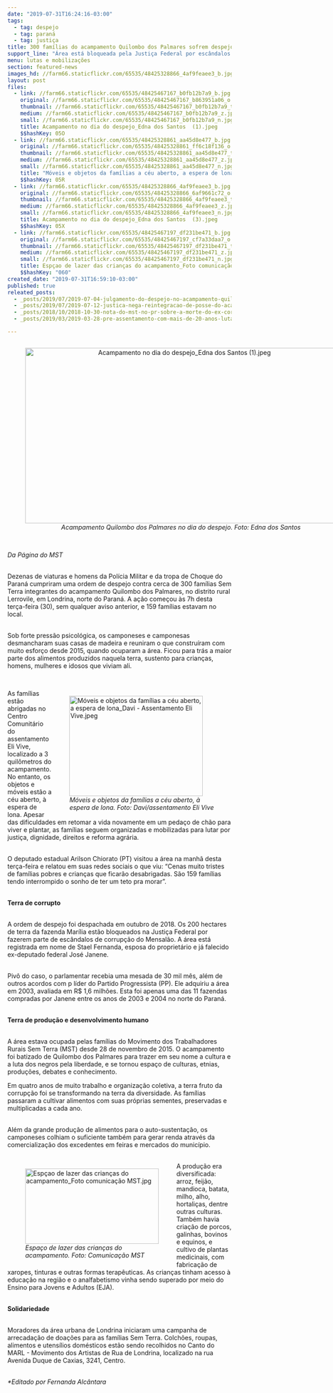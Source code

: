 ```yaml
---
date: "2019-07-31T16:24:16-03:00"
tags:
  - tag: despejo
  - tag: paraná
  - tag: justiça
title: 300 famílias do acampamento Quilombo dos Palmares sofrem despejo em Londrina (PR)
support_line: "Área está bloqueada pela Justiça Federal por escândalos de corrupção envolvendo o ex-deputado federal José Janene, esposo da proprietária da fazenda"
menu: lutas e mobilizações
section: featured-news
images_hd: //farm66.staticflickr.com/65535/48425328866_4af9feaee3_b.jpg
layout: post
files:
  - link: //farm66.staticflickr.com/65535/48425467167_b0fb12b7a9_b.jpg
    original: //farm66.staticflickr.com/65535/48425467167_b863951a06_o.jpg
    thumbnail: //farm66.staticflickr.com/65535/48425467167_b0fb12b7a9_t.jpg
    medium: //farm66.staticflickr.com/65535/48425467167_b0fb12b7a9_z.jpg
    small: //farm66.staticflickr.com/65535/48425467167_b0fb12b7a9_n.jpg
    title: Acampamento no dia do despejo_Edna dos Santos  (1).jpeg
    $$hashKey: 05O
  - link: //farm66.staticflickr.com/65535/48425328861_aa45d8e477_b.jpg
    original: //farm66.staticflickr.com/65535/48425328861_ff6c18f136_o.jpg
    thumbnail: //farm66.staticflickr.com/65535/48425328861_aa45d8e477_t.jpg
    medium: //farm66.staticflickr.com/65535/48425328861_aa45d8e477_z.jpg
    small: //farm66.staticflickr.com/65535/48425328861_aa45d8e477_n.jpg
    title: "Móveis e objetos da famílias a céu aberto, a espera de lona_Davi - Assentamento Eli Vive.jpeg"
    $$hashKey: 05R
  - link: //farm66.staticflickr.com/65535/48425328866_4af9feaee3_b.jpg
    original: //farm66.staticflickr.com/65535/48425328866_6af9661c72_o.jpg
    thumbnail: //farm66.staticflickr.com/65535/48425328866_4af9feaee3_t.jpg
    medium: //farm66.staticflickr.com/65535/48425328866_4af9feaee3_z.jpg
    small: //farm66.staticflickr.com/65535/48425328866_4af9feaee3_n.jpg
    title: Acampamento no dia do despejo_Edna dos Santos  (3).jpeg
    $$hashKey: 05X
  - link: //farm66.staticflickr.com/65535/48425467197_df231be471_b.jpg
    original: //farm66.staticflickr.com/65535/48425467197_cf7a33daa7_o.jpg
    thumbnail: //farm66.staticflickr.com/65535/48425467197_df231be471_t.jpg
    medium: //farm66.staticflickr.com/65535/48425467197_df231be471_z.jpg
    small: //farm66.staticflickr.com/65535/48425467197_df231be471_n.jpg
    title: Espçao de lazer das crianças do acampamento_Foto comunicação MST.jpg
    $$hashKey: "060"
created_date: "2019-07-31T16:59:10-03:00"
published: true
releated_posts:
  - _posts/2019/07/2019-07-04-julgamento-do-despejo-no-acampamento-quilombo-campo-grande.md
  - _posts/2019/07/2019-07-12-justica-nega-reintegracao-de-posse-do-acampamento-quilombo-campo-grande.md
  - _posts/2018/10/2018-10-30-nota-do-mst-no-pr-sobre-a-morte-do-ex-coronel-copetti-neves.md
  - _posts/2019/03/2019-03-28-pre-assentamento-com-mais-de-20-anos-luta-contra-ameaca-de-despejo-no-parana.md

---
```

<div style="text-align:center">
<figure class="image" style="display:inline-block"><img alt="Acampamento no dia do despejo_Edna dos Santos  (1).jpeg" height="394" src="//farm66.staticflickr.com/65535/48425467167_b0fb12b7a9_b.jpg" width="700" />
<figcaption><em>Acampamento Quilombo dos Palmares no dia do despejo. Foto: Edna dos Santos</em></figcaption>
</figure>
</div>

<p><br />
<em>Da P&aacute;gina do MST</em><br />
&nbsp;</p>

<p>Dezenas de viaturas e homens da Pol&iacute;cia Militar e da tropa de Choque do Paran&aacute; cumpriram uma ordem de despejo contra cerca de 300 fam&iacute;lias Sem Terra integrantes do acampamento Quilombo dos Palmares, no distrito rural Lerrovile, em Londrina, norte do Paran&aacute;. A a&ccedil;&atilde;o come&ccedil;ou &agrave;s 7h desta ter&ccedil;a-feira (30), sem qualquer aviso anterior, e 159 fam&iacute;lias estavam no local.&nbsp;<br />
&nbsp;</p>

<p>Sob forte press&atilde;o psicol&oacute;gica, os camponeses e camponesas desmancharam suas casas de madeira e reuniram o que constru&iacute;ram com muito esfor&ccedil;o desde 2015, quando ocuparam a &aacute;rea. Ficou para tr&aacute;s a maior parte dos alimentos produzidos naquela terra, sustento para crian&ccedil;as, homens, mulheres e idosos que viviam ali.&nbsp;</p>

<p>&nbsp;</p>

<figure class="image" style="float:right"><img alt="Móveis e objetos da famílias a céu aberto, a espera de lona_Davi - Assentamento Eli Vive.jpeg" height="225" src="//farm66.staticflickr.com/65535/48425328861_aa45d8e477_b.jpg" width="300" />
<figcaption><em>M&oacute;veis e objetos da fam&iacute;lias a c&eacute;u aberto, &agrave;&nbsp;<br />
espera de lona. Foto: Davi/assentamento Eli Vive</em></figcaption>
</figure>

<p>As fam&iacute;lias est&atilde;o abrigadas no Centro Comunit&aacute;rio do assentamento Eli Vive, localizado a 3 quil&ocirc;metros do acampamento. No entanto, os objetos e m&oacute;veis est&atilde;o a c&eacute;u aberto, &agrave; espera de lona. Apesar das dificuldades em retomar a vida novamente em um peda&ccedil;o de ch&atilde;o para viver e plantar, as fam&iacute;lias seguem organizadas e mobilizadas para lutar por justi&ccedil;a, dignidade, direitos e reforma agr&aacute;ria.&nbsp;<br />
&nbsp;</p>

<p>O deputado estadual Arilson Chiorato (PT) visitou a &aacute;rea na manh&atilde; desta ter&ccedil;a-feira e relatou em suas redes sociais o que viu: &ldquo;Cenas muito tristes de fam&iacute;lias pobres e crian&ccedil;as que ficar&atilde;o desabrigadas. S&atilde;o 159 fam&iacute;lias tendo interrompido o sonho de ter um teto pra morar&rdquo;.&nbsp;<br />
&nbsp;</p>

<p><strong>Terra de corrupto&nbsp;</strong><br />
&nbsp;</p>

<p>A ordem de despejo foi despachada em outubro de 2018. Os 200 hectares de terra da fazenda Mar&iacute;lia est&atilde;o bloqueados na Justi&ccedil;a Federal por fazerem parte de esc&acirc;ndalos de corrup&ccedil;&atilde;o do Mensal&atilde;o. A &aacute;rea est&aacute; registrada em nome de Stael Fernanda, esposa do propriet&aacute;rio e j&aacute; falecido ex-deputado federal Jos&eacute; Janene.&nbsp;</p>

<p><br />
Piv&ocirc; do caso, o parlamentar recebia uma mesada de 30 mil m&ecirc;s, al&eacute;m de outros acordos com p l&iacute;der do Partido Progressista (PP). Ele adquiriu a &aacute;rea em 2003, avaliada em R$ 1,6 milh&otilde;es. Esta foi apenas uma das 11 fazendas compradas por Janene entre os anos de 2003 e 2004 no norte do Paran&aacute;.</p>

<p><br />
<strong>Terra de produ&ccedil;&atilde;o e desenvolvimento humano</strong><br />
&nbsp;</p>

<p>A &aacute;rea estava ocupada pelas fam&iacute;lias do Movimento dos Trabalhadores Rurais Sem Terra (MST) desde 28 de novembro de 2015. O acampamento foi batizado de Quilombo dos Palmares para trazer em seu nome a cultura e a luta dos negros pela liberdade, e se tornou espa&ccedil;o de culturas, etnias, produ&ccedil;&otilde;es, debates e conhecimento.</p>

<p>Em quatro anos de muito trabalho e organiza&ccedil;&atilde;o coletiva, a terra fruto da corrup&ccedil;&atilde;o foi se transformando na terra da diversidade. As fam&iacute;lias passaram a cultivar alimentos com suas pr&oacute;prias sementes, preservadas e multiplicadas a cada ano.&nbsp;</p>

<p><br />
Al&eacute;m da grande produ&ccedil;&atilde;o de alimentos para o auto-sustenta&ccedil;&atilde;o, os camponeses colhiam o suficiente tamb&eacute;m para gerar renda atrav&eacute;s da comercializa&ccedil;&atilde;o dos excedentes em feiras e mercados do munic&iacute;pio.<br />
&nbsp;</p>

<figure class="image" style="float:left"><img alt="Espçao de lazer das crianças do acampamento_Foto comunicação MST.jpg" height="169" src="//farm66.staticflickr.com/65535/48425467197_df231be471_b.jpg" width="300" />
<figcaption><em>Espa&ccedil;o de lazer das crian&ccedil;as do<br />
acampamento. Foto: Comunica&ccedil;&atilde;o MST</em></figcaption>
</figure>

<p>A produ&ccedil;&atilde;o era diversificada: arroz, feij&atilde;o, mandioca, batata, milho, alho, hortali&ccedil;as, dentre outras culturas. Tamb&eacute;m havia cria&ccedil;&atilde;o de porcos, galinhas, bovinos e equinos, e cultivo de plantas medicinais, com fabrica&ccedil;&atilde;o de xaropes, tinturas e outras formas terap&ecirc;uticas. As crian&ccedil;as tinham acesso &agrave; educa&ccedil;&atilde;o na regi&atilde;o e o analfabetismo vinha sendo superado por meio do Ensino para Jovens e Adultos (EJA).<br />
&nbsp;</p>

<p><strong>Solidariedade</strong><br />
&nbsp;</p>

<p>Moradores da &aacute;rea urbana de Londrina iniciaram uma campanha de arrecada&ccedil;&atilde;o de doa&ccedil;&otilde;es para as fam&iacute;lias Sem Terra. Colch&otilde;es, roupas, alimentos e utens&iacute;lios dom&eacute;sticos est&atilde;o sendo recolhidos no Canto do MARL - Movimento dos Artistas de Rua de Londrina, localizado na rua Avenida Duque de Caxias, 3241, Centro.</p>

<p><br />
<em>*Editado por Fernanda Alc&acirc;ntara</em></p>
